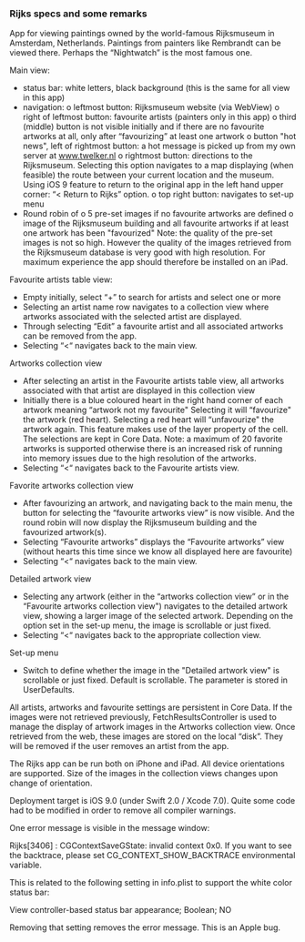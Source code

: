 
### Rijks specs and some remarks

App for viewing paintings owned by the world-famous Rijksmuseum in Amsterdam, Netherlands.
Paintings from painters like Rembrandt can be viewed there. Perhaps the “Nightwatch” is the most famous one.

Main view: 
- status bar: white letters, black background (this is the same for all view in this app)
- navigation:
    o  leftmost button: Rijksmuseum website (via WebView)
    o  right of leftmost button: favourite artists (painters only in this app)
    o  third (middle) button is not visible initially and if there are no favourite artworks at all, only after “favourizing” at least one artwork
    o  button "hot news", left of rightmost button: a hot message is picked up from my own server at www.twelker.nl
    o  rightmost button: directions to the Rijksmuseum. Selecting this option navigates to a map displaying (when feasible) the route between your current location and the museum. Using iOS 9 feature to return to the original app in the left hand upper corner: “< Return to Rijks” option. 
    o  top right button: navigates to set-up menu
- Round robin of 
    o  5 pre-set images if no favourite artworks are defined
    o  image of the Rijksmuseum building and all favourite artworks if at least one artwork has been "favourized" 
Note: the quality of the pre-set images is not so high. However the quality of the images retrieved from the Rijksmuseum database is very good with high resolution. For maximum experience the app should therefore be installed on an iPad.

Favourite artists table view:
- Empty initially, select “+” to search for artists and select one or more
- Selecting an artist name row navigates to a collection view where artworks associated with the selected artist are displayed.
- Through selecting “Edit” a favourite artist and all associated artworks can be removed from the app.
- Selecting “<“ navigates back to the main view.

Artworks collection view
- After selecting an artist in the Favourite artists table view, all artworks associated with that artist are displayed in this collection view
- Initially there is a blue coloured heart in the right hand corner of each artwork meaning “artwork not my favourite"
Selecting it will “favourize" the artwork (red heart). Selecting a red heart will “unfavourize" the artwork again. This feature makes use of the layer property of the cell. The selections are kept in Core Data.
Note: a maximum of 20 favorite artworks is supported otherwise there is an increased risk of running into memory issues due to the high resolution of the artworks. 
- Selecting “<“ navigates back to the Favourite artists view.

Favorite artworks collection view
- After favourizing an artwork, and navigating back to the main menu, the button for selecting the “favourite artworks view” is now visible. And the round robin will now display the Rijksmuseum building and the favourized artwork(s).
- Selecting “Favourite artworks” displays the “Favourite artworks” view (without hearts this time since we know all displayed here are favourite)
- Selecting “<“ navigates back to the main view. 

Detailed artwork view
- Selecting any artwork (either in the “artworks collection view” or in the “Favourite artworks collection view") navigates to the detailed artwork view, showing a larger image of the selected artwork. Depending on the option set in the set-up menu, the image is scrollable or just fixed.
- Selecting “<“ navigates back to the appropriate collection view. 

Set-up menu
- Switch to define whether the image in the "Detailed artwork view" is scrollable or just fixed. Default is scrollable. The parameter is stored in UserDefaults.

All artists, artworks and favourite settings are persistent in Core Data. If the images were not retrieved previously, FetchResultsController is used to manage the display of artwork images in the Artworks collection view. Once retrieved from the web, these images are stored on the local “disk”. They will be removed if the user removes an artist from the app.

The Rijks app can be run both on iPhone and iPad. All device orientations are supported. Size of the images in the collection views changes upon change of orientation.

Deployment target is iOS 9.0 (under Swift 2.0 / Xcode 7.0).
Quite some code had to be modified in order to remove all compiler warnings.

One error message is visible in the message window:

Rijks[3406] <Error>: CGContextSaveGState: invalid context 0x0. If you want to see the backtrace, please set CG_CONTEXT_SHOW_BACKTRACE environmental variable.

This is related to the following setting in info.plist to support the white color status bar:

View controller-based status bar appearance; Boolean; NO

Removing that setting removes the error message. This is an Apple bug. 
